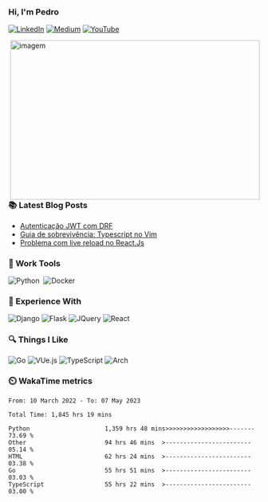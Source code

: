 ### Hi, I'm Pedro

[![LinkedIn](https://img.shields.io/badge/pedrofonsecaa-%230077B5.svg?style=for-the-badge&logo=linkedin&logoColor=white)](https://www.linkedin.com/in/pedrofonsecaa/)
[![Medium](https://img.shields.io/badge/peidrao-12100E?style=for-the-badge&logo=medium&logoColor=white)](https://medium.com/@peidrao)
[![YouTube](https://img.shields.io/badge/Pedro%20Fonseca-D14836?style=for-the-badge&logo=youtube&logoColor=white)](https://www.youtube.com/channel/UCNwiRpXEAIvKDQiGVRuHkcw)


<img align="right" alt="imagem" src="https://github.com/peidrao/peidrao/blob/main/test.png?raw=true" width="500" height="320" />
  
### :books: Latest Blog Posts

- [Autenticação JWT com DRF](https://medium.com/@peidrao/autentica%C3%A7%C3%A3o-jwt-com-drf-295543744f63)
- [Guia de sobrevivência: Typescript no Vim](https://medium.com/@peidrao/guia-de-sobreviv%C3%AAncia-typescript-no-vim-81d514b9abaf)
- [Problema com live reload no React.Js](https://medium.com/@peidrao/problema-com-live-reload-no-react-js-aa083c608f2a)
  
  
### :wrench: Work Tools

![Python](https://img.shields.io/badge/PYTHON-3776AB.svg?&style=flat&logo=python&logoColor=white)&nbsp;
![Docker](https://img.shields.io/badge/DOCKER-2496ED.svg?&style=flat&logo=docker&logoColor=white)&nbsp;

### :rocket: Experience With
![Django](https://img.shields.io/badge/DJANGO-%23092E20?style=flat&logo=django&logoColor=white)
![Flask](https://img.shields.io/badge/FLASK-000000?style=flat&logo=Flask)
![JQuery](https://img.shields.io/badge/JQUERY-0769AD?&style=flat&logo=jquery&logoColor=white)
![React](https://img.shields.io/badge/REACT-61dafb?style=flat&logo=react&logoColor=ffffff)


### :mag: Things I Like
![Go](https://img.shields.io/badge/GO-79d4fd?style=flat&logo=GO&logoColor=ffffff)
![VUe.js](https://img.shields.io/badge/Vue.js-35495E?style=flat&logo=vue.js&logoColor=4FC08D)
![TypeScript](https://img.shields.io/badge/TYPESCRIPT-3178c6?style=flat&logo=typescript&logoColor=ffffff)
![Arch](https://img.shields.io/badge/ARCH%20LINUX-1793D1?logo=arch-linux&logoColor=fff&style=flat)


### :timer_clock: WakaTime metrics

<!--START_SECTION:waka-->

```text
From: 10 March 2022 - To: 07 May 2023

Total Time: 1,845 hrs 19 mins

Python                     1,359 hrs 48 mins>>>>>>>>>>>>>>>>>>-------   73.69 %
Other                      94 hrs 46 mins  >------------------------   05.14 %
HTML                       62 hrs 24 mins  >------------------------   03.38 %
Go                         55 hrs 51 mins  >------------------------   03.03 %
TypeScript                 55 hrs 22 mins  >------------------------   03.00 %
```

<!--END_SECTION:waka-->
